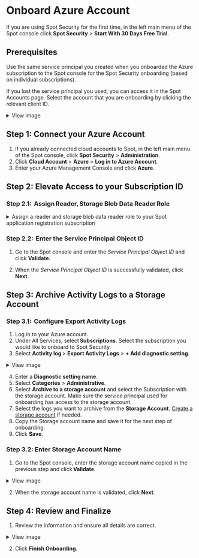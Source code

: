 # Onboard Azure Account

If you are using Spot Security for the first time, in the left main menu of the Spot console click **Spot Security** > **Start With 30 Days Free Trial**.  

## Prerequisites 

Use the same service principal you created when you onboarded the Azure subscription to the Spot console for the Spot Security onboarding (based on individual subscriptions).

If you lost the service principal you used, you can access it in the Spot Accounts page. Select the account that you are onboarding by clicking the relevant client ID.

 <details>
   <summary markdown="span">View image</summary>
    <img src="https://github.com/spotinst/help/assets/106514736/24567701-1bed-4790-a9b2-9c9f817a7bed">
   
 </details>

## Step 1: Connect your Azure Account

1. If you already connected cloud accounts to Spot, in the left main menu of the Spot console, click **Spot Security** > **Administration**.
2. Click **Cloud Account** > **Azure** > **Log in to Azure Account**.
3. Enter your Azure Management Console and click **Azure**.

## Step 2:  Elevate Access to your Subscription ID

### Step 2.1:  Assign Reader, Storage Blob Data Reader Role

 <details>
   <summary markdown="span">Assign a reader and storage blob data reader role to your Spot application registration subscription</summary>
   
   <ol>
    <li>Log in to your Azure account.</li>
    <li>Under All Services, select <b>Subscriptions</b>. Select the subscription to connect to Spot Security.</li>
    <li>In the Subscription menu, select <b>Access Control (IAM)</b> and click <b>+ Add</b> > <b>Add role assignment</b>.</li>
   <li><p>Find and select the <i>Reader</i> role.</p>
      
  <details>
       <summary markdown="span">View image</summary>
         <img alt="get-started-azure10" src="https://github.com/user-attachments/assets/59fcefee-e795-4d25-a0b5-7d11606c1873">
  </details>
  </li>
  <li>Click <b>Next</b>.</li>
  <li><p>On the Members tab:</p>
     <ol style="list-style-type: lower-alpha;">
      <li>Make sure <b>Assign access to</b> is set to <i>User, group, or service principal</i>.</li>
      <li>Click <b>+ Select Members</b>.</li>
      <li>Find and select the Spot application that you used during spot onboarding and click <b>Select</b>.</li>
      <li>Click <b>Next</b>.</li>
     </ol>
  </li>
  <li><p>Click <b>Review + assign</b> and wait for it to assign the <i>Reader</i> role to the Spot app registration.</p>
       <details>
       <summary markdown="span">View image</summary>
         <img alt="get-started-azure11" src="https://github.com/user-attachments/assets/a7ecacfc-d9d7-41b4-8090-0b1ebadcfaa4">
         
   </details>
  </li>
  <li>Repeat steps 3-7 for the <i>Storage Blob Data Reader</i> role.</li>
  <li><p></p>Click the Role Assignments tab, search for your service principal, and make sure the app has both <i>Reader</i> and <i>Storage Blob Data Reader</i> roles assigned.</p>
     <details>
       <summary markdown="span">View image</summary>
         <img src="https://github.com/user-attachments/assets/9a71f311-2270-48f9-b679-fd9e6f75fcbc">
       </details>
  </li>
  <li><p>Click on the service principal and copy the <i>Object ID</i> of the Application Service Principal and save it for the next step of onboarding.</p>
      <details>
        <summary markdown="span">View image</summary>
          <img src="https://github.com/user-attachments/assets/15cdaccd-2c9e-43df-a3c4-b9179b16cf0c">
        </details>
  </li>

 </details>

### Step 2.2:  Enter the Service Principal Object ID

1. Go to the Spot console and enter the <i>Service Principal Object ID</i> and click **Validate**.

2. When the <i>Service Principal Object ID</i> is successfully validated, click **Next**.

## Step 3: Archive Activity Logs to a Storage Account

### Step 3.1:  Configure Export Activity Logs

1. Log in to your Azure account.
2. Under All Services, select **Subscriptions**. Select the subscription you would like to onboard to Spot Security.
3. Select **Activity log** > **Export Activity Logs** > **+ Add diagnostic setting**.

  <details>
    <summary markdown="span">View image</summary>
      <img src="https://github.com/user-attachments/assets/801fcb0e-8ea5-4f7c-860e-e5d51fc39e24">
          
   </details>

4. Enter a **Diagnostic setting name**.
5. Select **Categories** > **Administrative**.
6. Select **Archive to a storage account** and select the Subscription with the storage account. Make sure the service principal used for onboarding has access to the storage account.
7. Select the logs you want to archive from the **Storage Account**. [Create a storage account](https://learn.microsoft.com/en-us/azure/storage/common/storage-account-create?tabs=azure-portal) if needed.
8. Copy the Storage account name and save it for the next step of onboarding.
9. Click **Save**.  

### Step 3.2: Enter Storage Account Name

1. Go to the Spot console, enter the storage account name copied in the previous step and click **Validate**.
   
  <details>
    <summary markdown="span">View image</summary>
      <img src="https://github.com/user-attachments/assets/f33b100b-5a4d-4a7a-b383-63c707bc272d" />
          
   </details>

2. When the storage account name is validated, click **Next**.  

## Step 4: Review and Finalize

1. Review the information and ensure all details are correct.
  <details>
    <summary markdown="span">View image</summary>
      <img src="https://github.com/user-attachments/assets/1358628d-cf21-43df-adb8-31561c9177f7" />
      
   </details>

2. Click **Finish Onboarding**.
